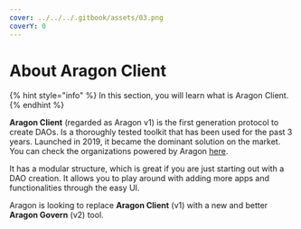 ```yaml
---
cover: ../../../.gitbook/assets/03.png
coverY: 0
---
```


# About Aragon Client

{% hint style="info" %}
In this section, you will learn what is Aragon Client.
{% endhint %}

**Aragon Client** (regarded as Aragon v1) is the first generation protocol to create DAOs. Is a thoroughly tested toolkit that has been used for the past 3 years. Launched in 2019, it became the dominant solution on the market. You can check the organizations powered by Aragon [here](https://poweredby.aragon.org).

It has a modular structure, which is great if you are just starting out with a DAO creation.  It allows you to play around with adding more apps and functionalities through the easy UI.

Aragon is looking to replace **Aragon Client** (v1) with a new and better **Aragon Govern** (v2) tool.&#x20;
